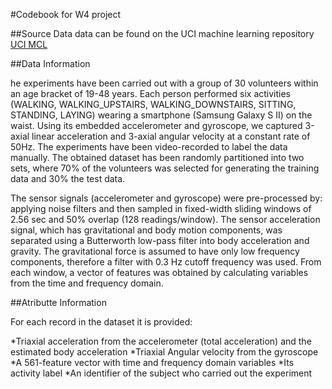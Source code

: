 #Codebook for W4 project

##Source Data
data can be found on the UCI machine learning repository
[UCI MCL](http://archive.ics.uci.edu/ml/datasets/Human+Activity+Recognition+Using+Smartphones)

##Data Information

he experiments have been carried out with a group of 30 volunteers within an age bracket of 19-48 years. 
Each person performed six activities (WALKING, WALKING_UPSTAIRS, WALKING_DOWNSTAIRS, SITTING, STANDING, LAYING) wearing a smartphone (Samsung Galaxy S II) on the waist.
Using its embedded accelerometer and gyroscope, we captured 3-axial linear acceleration and 3-axial angular velocity at a constant rate of 50Hz. 
The experiments have been video-recorded to label the data manually. 
The obtained dataset has been randomly partitioned into two sets, where 70% of the volunteers was selected for generating the training data and 30% the test data. 

The sensor signals (accelerometer and gyroscope) were pre-processed by:
applying noise filters and then sampled in fixed-width sliding windows of 2.56 sec and 50% overlap (128 readings/window). 
The sensor acceleration signal, which has gravitational and body motion components, was separated using a Butterworth low-pass filter into body acceleration and gravity. 
The gravitational force is assumed to have only low frequency components, therefore a filter with 0.3 Hz cutoff frequency was used.
From each window, a vector of features was obtained by calculating variables from the time and frequency domain.

##Atributte Information

For each record in the dataset it is provided: 

*Triaxial acceleration from the accelerometer (total acceleration) and the estimated body acceleration
*Triaxial Angular velocity from the gyroscope
*A 561-feature vector with time and frequency domain variables
*Its activity label
*An identifier of the subject who carried out the experiment

